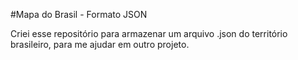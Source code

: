 #Mapa do Brasil - Formato JSON

Criei esse repositório para armazenar um arquivo .json do território brasileiro, para me ajudar em outro projeto.
